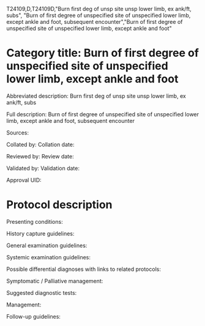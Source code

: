 T24109,D,T24109D,"Burn first deg of unsp site unsp lower limb, ex ank/ft, subs", "Burn of first degree of unspecified site of unspecified lower limb, except ankle and foot, subsequent encounter","Burn of first degree of unspecified site of unspecified lower limb, except ankle and foot"
# Category title: Burn of first degree of unspecified site of unspecified lower limb, except ankle and foot

Abbreviated description: Burn first deg of unsp site unsp lower limb, ex ank/ft, subs

Full description: Burn of first degree of unspecified site of unspecified lower limb, except ankle and foot, subsequent encounter

Sources:

Collated by:
Collation date:

Reviewed by:
Review date:

Validated by:
Validation date:

Approval UID:

# Protocol description

Presenting conditions:

History capture guidelines:

General examination guidelines:

Systemic examination guidelines:

Possible differential diagnoses with links to related protocols:

Symptomatic / Palliative management:

Suggested diagnostic tests:

Management:

Follow-up guidelines:
